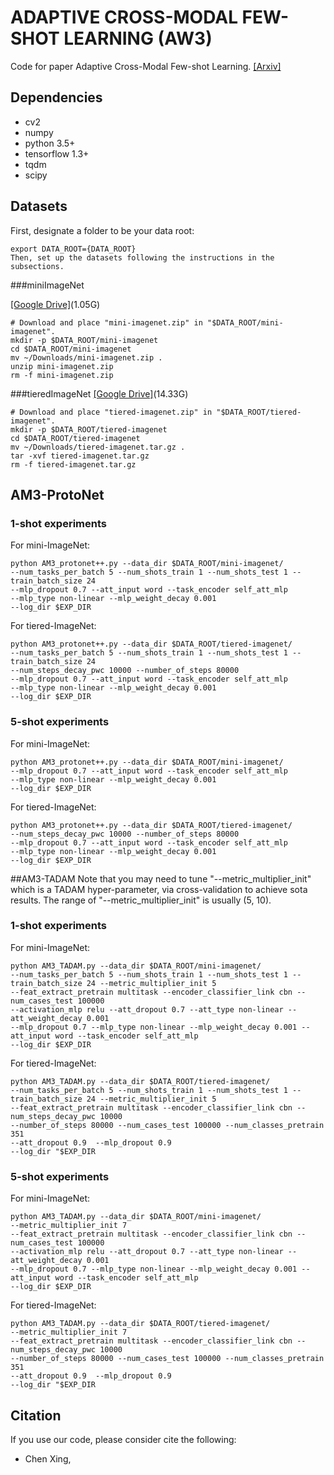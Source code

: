 # ADAPTIVE CROSS-MODAL FEW-SHOT LEARNING (AW3)

Code for paper Adaptive Cross-Modal Few-shot Learning. [[Arxiv]](http://www.dropwizard.io/1.0.2/docs/)

## Dependencies

* cv2
* numpy
* python 3.5+
* tensorflow 1.3+
* tqdm
* scipy

## Datasets

First, designate a folder to be your data root:
```
export DATA_ROOT={DATA_ROOT}
Then, set up the datasets following the instructions in the subsections.
```
###miniImageNet

[[Google Drive]](https://drive.google.com/file/d/1g4wOa0FpWalffXJMN2IZw0K2TM2uxzbk/view?usp=sharing)(1.05G)
```
# Download and place "mini-imagenet.zip" in "$DATA_ROOT/mini-imagenet".
mkdir -p $DATA_ROOT/mini-imagenet
cd $DATA_ROOT/mini-imagenet
mv ~/Downloads/mini-imagenet.zip .
unzip mini-imagenet.zip
rm -f mini-imagenet.zip
```
###tieredImageNet
[[Google Drive]](https://drive.google.com/file/d/1Letu5U_kAjQfqJjNPWS_rdjJ7Fd46LbX/view?usp=sharing)(14.33G)
```
# Download and place "tiered-imagenet.zip" in "$DATA_ROOT/tiered-imagenet".
mkdir -p $DATA_ROOT/tiered-imagenet
cd $DATA_ROOT/tiered-imagenet
mv ~/Downloads/tiered-imagenet.tar.gz .
tar -xvf tiered-imagenet.tar.gz
rm -f tiered-imagenet.tar.gz
```
## AM3-ProtoNet
### 1-shot experiments
For mini-ImageNet:
```
python AM3_protonet++.py --data_dir $DATA_ROOT/mini-imagenet/ 
--num_tasks_per_batch 5 --num_shots_train 1 --num_shots_test 1 --train_batch_size 24 
--mlp_dropout 0.7 --att_input word --task_encoder self_att_mlp 
--mlp_type non-linear --mlp_weight_decay 0.001
--log_dir $EXP_DIR
```

For tiered-ImageNet:
```
python AM3_protonet++.py --data_dir $DATA_ROOT/tiered-imagenet/ 
--num_tasks_per_batch 5 --num_shots_train 1 --num_shots_test 1 --train_batch_size 24
--num_steps_decay_pwc 10000 --number_of_steps 80000  
--mlp_dropout 0.7 --att_input word --task_encoder self_att_mlp 
--mlp_type non-linear --mlp_weight_decay 0.001
--log_dir $EXP_DIR

```

### 5-shot experiments
For mini-ImageNet:
```
python AM3_protonet++.py --data_dir $DATA_ROOT/mini-imagenet/  
--mlp_dropout 0.7 --att_input word --task_encoder self_att_mlp 
--mlp_type non-linear --mlp_weight_decay 0.001
--log_dir $EXP_DIR
```

For tiered-ImageNet:
```
python AM3_protonet++.py --data_dir $DATA_ROOT/tiered-imagenet/ 
--num_steps_decay_pwc 10000 --number_of_steps 80000 
--mlp_dropout 0.7 --att_input word --task_encoder self_att_mlp 
--mlp_type non-linear --mlp_weight_decay 0.001
--log_dir $EXP_DIR

```

##AM3-TADAM
Note that you may need to tune "--metric_multiplier_init" which is a TADAM hyper-parameter, via cross-validation to achieve sota results. The range of "--metric_multiplier_init" is usually (5, 10). 
### 1-shot experiments
For mini-ImageNet:
```
python AM3_TADAM.py --data_dir $DATA_ROOT/mini-imagenet/ 
--num_tasks_per_batch 5 --num_shots_train 1 --num_shots_test 1 --train_batch_size 24 --metric_multiplier_init 5
--feat_extract_pretrain multitask --encoder_classifier_link cbn --num_cases_test 100000 
--activation_mlp relu --att_dropout 0.7 --att_type non-linear --att_weight_decay 0.001 
--mlp_dropout 0.7 --mlp_type non-linear --mlp_weight_decay 0.001 --att_input word --task_encoder self_att_mlp 
--log_dir $EXP_DIR
```
For tiered-ImageNet:
```
python AM3_TADAM.py --data_dir $DATA_ROOT/tiered-imagenet/ 
--num_tasks_per_batch 5 --num_shots_train 1 --num_shots_test 1 --train_batch_size 24 --metric_multiplier_init 5
--feat_extract_pretrain multitask --encoder_classifier_link cbn --num_steps_decay_pwc 10000 
--number_of_steps 80000 --num_cases_test 100000 --num_classes_pretrain 351 
--att_dropout 0.9  --mlp_dropout 0.9 
--log_dir "$EXP_DIR

```

### 5-shot experiments
For mini-ImageNet:
```
python AM3_TADAM.py --data_dir $DATA_ROOT/mini-imagenet/ 
--metric_multiplier_init 7
--feat_extract_pretrain multitask --encoder_classifier_link cbn --num_cases_test 100000 
--activation_mlp relu --att_dropout 0.7 --att_type non-linear --att_weight_decay 0.001 
--mlp_dropout 0.7 --mlp_type non-linear --mlp_weight_decay 0.001 --att_input word --task_encoder self_att_mlp 
--log_dir $EXP_DIR
```
For tiered-ImageNet:
```
python AM3_TADAM.py --data_dir $DATA_ROOT/tiered-imagenet/ 
--metric_multiplier_init 7
--feat_extract_pretrain multitask --encoder_classifier_link cbn --num_steps_decay_pwc 10000 
--number_of_steps 80000 --num_cases_test 100000 --num_classes_pretrain 351 
--att_dropout 0.9  --mlp_dropout 0.9 
--log_dir "$EXP_DIR

```

## Citation

If you use our code, please consider cite the following:

* Chen Xing,

